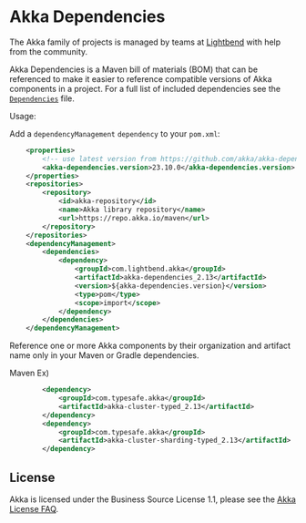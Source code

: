 # Akka Dependencies

The Akka family of projects is managed by teams at [Lightbend](https://lightbend.com/) with help from the community.

Akka Dependencies is a Maven bill of materials (BOM) that can be referenced to make it easier to reference compatible versions of Akka components in a project.
For a full list of included dependencies see the [`Dependencies`](./project/Dependencies.scala) file.

Usage: 

Add a `dependencyManagement` `dependency` to your `pom.xml`:

```xml
    <properties>
        <!-- use latest version from https://github.com/akka/akka-dependencies/releases !--> 
        <akka-dependencies.version>23.10.0</akka-dependencies.version>
    </properties>
    <repositories>
        <repository>
            <id>akka-repository</id>
            <name>Akka library repository</name>
            <url>https://repo.akka.io/maven</url>
        </repository>
    </repositories>
    <dependencyManagement>
        <dependencies>
            <dependency>
                <groupId>com.lightbend.akka</groupId>
                <artifactId>akka-dependencies_2.13</artifactId>
                <version>${akka-dependencies.version}</version>
                <type>pom</type>
                <scope>import</scope>
            </dependency>
        </dependencies>
    </dependencyManagement>
```

Reference one or more Akka components by their organization and artifact name only in your Maven or Gradle dependencies. 

Maven Ex)

```xml
        <dependency>
            <groupId>com.typesafe.akka</groupId>
            <artifactId>akka-cluster-typed_2.13</artifactId>
        </dependency>
        <dependency>
            <groupId>com.typesafe.akka</groupId>
            <artifactId>akka-cluster-sharding-typed_2.13</artifactId>
        </dependency>
```

## License

Akka is licensed under the Business Source License 1.1, please see the [Akka License FAQ](https://www.lightbend.com/akka/license-faq).